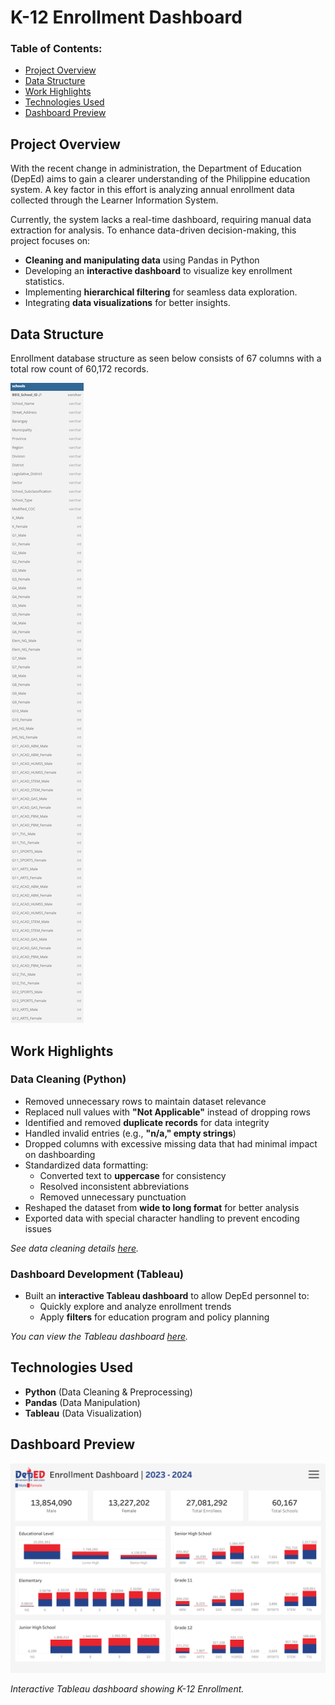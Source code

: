# K-12 Enrollment Dashboard  

### **Table of Contents:**
- [Project Overview](#project-overview)
- [Data Structure](#data-structure)
- [Work Highlights](#work-highlights)
- [Technologies Used](#technologies-used)
- [Dashboard Preview](#dashboard-preview)

## Project Overview  
With the recent change in administration, the Department of Education (DepEd) aims to gain a clearer understanding of the Philippine education system. A key factor in this effort is analyzing annual enrollment data collected through the Learner Information System.

Currently, the system lacks a real-time dashboard, requiring manual data extraction for analysis. To enhance data-driven decision-making, this project focuses on:

- **Cleaning and manipulating data** using Pandas in Python
- Developing an **interactive dashboard** to visualize key enrollment statistics.
- Implementing **hierarchical filtering** for seamless data exploration.
- Integrating **data visualizations** for better insights.

## Data Structure
Enrollment database structure as seen below consists of 67 columns with a total row count of 60,172 records.

![alt text](Enrollment_ERD.png)

## Work Highlights 

### Data Cleaning (Python)  
- Removed unnecessary rows to maintain dataset relevance  
- Replaced null values with **"Not Applicable"** instead of dropping rows  
- Identified and removed **duplicate records** for data integrity  
- Handled invalid entries (e.g., **"n/a," empty strings**)  
- Dropped columns with excessive missing data that had minimal impact on dashboarding  
- Standardized data formatting:  
  - Converted text to **uppercase** for consistency  
  - Resolved inconsistent abbreviations  
  - Removed unnecessary punctuation  
- Reshaped the dataset from **wide to long format** for better analysis  
- Exported data with special character handling to prevent encoding issues

*See data cleaning details [here](data_cleaning.ipynb).*

### Dashboard Development (Tableau)  
- Built an **interactive Tableau dashboard** to allow DepEd personnel to:  
  - Quickly explore and analyze enrollment trends
  - Apply **filters** for education program and policy planning

*You can view the Tableau dashboard [here](https://public.tableau.com/views/try_17425717667680/Dashboard2?:language=en-US&:sid=&:redirect=auth&:display_count=n&:origin=viz_share_link).*

## Technologies Used  
- **Python** (Data Cleaning & Preprocessing)  
- **Pandas** (Data Manipulation)  
- **Tableau** (Data Visualization)  

## Dashboard Preview  

![alt text](Dashboard.png)

*Interactive Tableau dashboard showing K-12 Enrollment.*